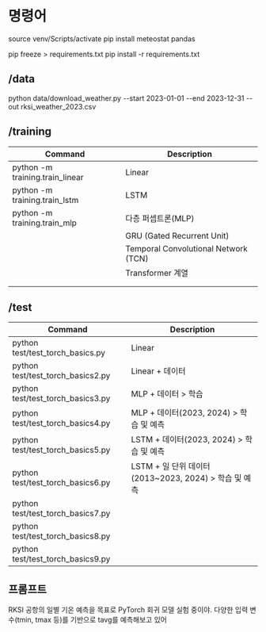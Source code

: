 # 명령어

source venv/Scripts/activate
pip install meteostat pandas

pip freeze > requirements.txt
pip install -r requirements.txt

## /data

python data/download_weather.py --start 2023-01-01 --end 2023-12-31 --out rksi_weather_2023.csv

## /training

| Command                         | Description                          |
| ------------------------------- | ------------------------------------ |
| python -m training.train_linear | Linear                               |
| python -m training.train_lstm   | LSTM                                 |
| python -m training.train_mlp    | 다층 퍼셉트론(MLP)                   |
|                                 | GRU (Gated Recurrent Unit)           |
|                                 | Temporal Convolutional Network (TCN) |
|                                 | Transformer 계열                     |
|                                 |                                      |
|                                 |                                      |

## /test

| Command                           | Description                                           |
| --------------------------------- | ----------------------------------------------------- |
| python test/test_torch_basics.py  | Linear                                                |
| python test/test_torch_basics2.py | Linear + 데이터                                       |
| python test/test_torch_basics3.py | MLP + 데이터 > 학습                                   |
| python test/test_torch_basics4.py | MLP + 데이터(2023, 2024) > 학습 및 예측               |
| python test/test_torch_basics5.py | LSTM + 데이터(2023, 2024) > 학습 및 예측              |
| python test/test_torch_basics6.py | LSTM + 일 단위 데이터(2013~2023, 2024) > 학습 및 예측 |
| python test/test_torch_basics7.py |                                                       |
| python test/test_torch_basics8.py |                                                       |
| python test/test_torch_basics9.py |                                                       |

## 프롬프트

RKSI 공항의 일별 기온 예측을 목표로 PyTorch 회귀 모델 실험 중이야.
다양한 입력 변수(tmin, tmax 등)를 기반으로 tavg를 예측해보고 있어
